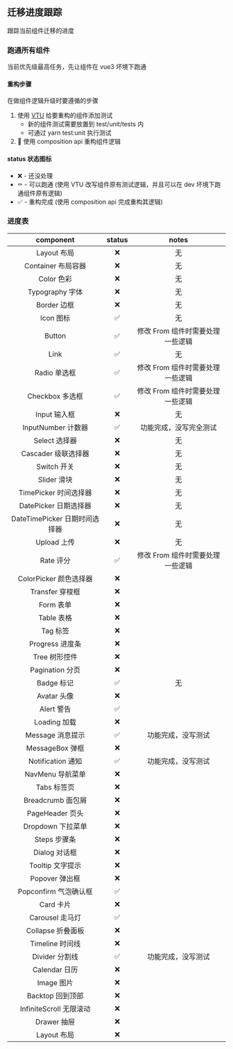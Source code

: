 ## 迁移进度跟踪

跟踪当前组件迁移的进度

### 跑通所有组件

当前优先级最高任务，先让组件在 vue3 坏境下跑通

#### 重构步骤

在做组件逻辑升级时要遵循的步骤

1. 使用 [VTU](https://github.com/vuejs/vue-test-utils-next) 给要重构的组件添加测试
   - 新的组件测试需要放置到 test/unit/tests 内
   - 可通过 yarn test:unit 执行测试
2.  使用 composition api 重构组件逻辑

#### status 状态图标

- ❌ - 还没处理
- ⚰️ - 可以跑通 (使用 VTU 改写组件原有测试逻辑，并且可以在 dev 坏境下跑通组件原有逻辑)
- ✅ - 重构完成 (使用 composition api 完成重构其逻辑)

### 进度表

|           component           | status |              notes               |
| :---------------------------: | :----: | :------------------------------: |
|          Layout 布局          |   ❌   |                无                |
|      Container 布局容器       |   ❌   |                无                |
|          Color 色彩           |   ❌   |                无                |
|        Typography 字体        |   ❌   |                无                |
|          Border 边框          |   ❌   |                无                |
|           Icon 图标           |   ✅   |                无                |
|            Button             |   ✅   | 修改 From 组件时需要处理一些逻辑 |
|             Link              |   ✅   |                无                |
|         Radio 单选框          |   ✅   | 修改 From 组件时需要处理一些逻辑 |
|        Checkbox 多选框        |   ✅   |  修改 From 组件时需要处理一些逻辑 |
|         Input 输入框          |   ❌   |                无                |
|      InputNumber 计数器       |   ✅   |        功能完成，没写完全测试                 |
|         Select 选择器         |   ❌   |                无                |
|      Cascader 级联选择器      |   ❌   |                无                |
|          Switch 开关          |   ❌   |                无                |
|          Slider 滑块          |   ❌   |                无                |
|     TimePicker 时间选择器     |   ❌   |                无                |
|     DatePicker 日期选择器     |   ❌   |                无                |
| DateTimePicker 日期时间选择器 |   ❌   |                无                |
|          Upload 上传          |   ❌   |                无                |
|           Rate 评分           |   ✅   |                修改 From 组件时需要处理一些逻辑                |
|    ColorPicker 颜色选择器     |   ❌   |                                  |
|        Transfer 穿梭框        |   ❌   |                                  |
|           Form 表单           |   ❌   |                                  |
|          Table 表格           |   ❌   |                                  |
|           Tag 标签            |   ❌   |                                  |
|        Progress 进度条        |   ❌   |                                  |
|         Tree 树形控件         |   ❌   |                                  |
|        Pagination 分页        |   ❌   |                                  |
|          Badge 标记           |   ✅   | 无 |
|          Avatar 头像          |   ❌   |                                  |
|          Alert 警告           |   ✅   |                                  |
|         Loading 加载          |   ❌   |                                  |
|       Message 消息提示        |   ✅   |       功能完成，没写测试          |
|        MessageBox 弹框        |   ❌   |                                  |
|       Notification 通知       |   ✅   |          功能完成，没写测试           |
|       NavMenu 导航菜单        |   ❌   |                                  |
|          Tabs 标签页          |   ❌   |                                  |
|       Breadcrumb 面包屑       |   ❌   |                                  |
|        PageHeader 页头        |   ❌   |                                  |
|       Dropdown 下拉菜单       |   ❌   |                                  |
|         Steps 步骤条          |   ❌   |                                  |
|         Dialog 对话框         |   ❌   |                                  |
|       Tooltip 文字提示        |   ❌   |                                  |
|        Popover 弹出框         |   ❌   |                                  |
|     Popconfirm 气泡确认框     |   ✅   |                                  |
|           Card 卡片           |   ❌   |                                  |
|        Carousel 走马灯        |   ✅   |                                  |
|       Collapse 折叠面板       |   ❌   |                                  |
|        Timeline 时间线        |   ❌   |                                  |
|        Divider 分割线         |   ✅   |  功能完成，没写测试
|         Calendar 日历         |   ❌   |                                  |
|          Image 图片           |   ❌   |                                  |
|       Backtop 回到顶部        |   ❌   |                                  |
|    InfiniteScroll 无限滚动    |   ❌   |                                  |
|          Drawer 抽屉          |   ❌   |                                  |
|          Layout 布局          |   ❌   |                                  |
